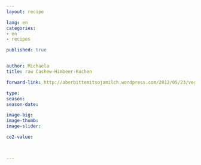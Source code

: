 ```yaml
---
layout: recipe

lang: en
categories:
- en
- recipes

published: true


author: Michaela
title: raw Cashew-Himbeer-Kuchen 

forward-link: http://aberbittemitsojamilch.wordpress.com/2012/05/23/veganer-und-roher-cashew-himbeer-kuchen-ohne-zuckerzusatz/

type: 
season: 
season-date:  

image-big: 
image-thumb: 
image-slider: 

co2-value: 



---
```

